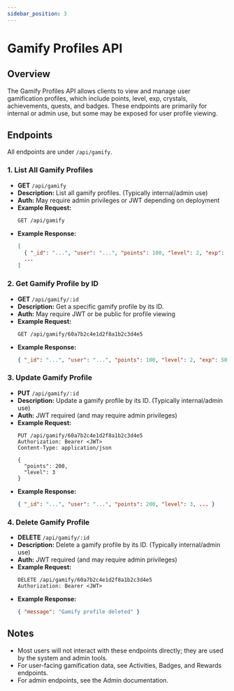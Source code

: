 ```yaml
---
sidebar_position: 3
---
```


# Gamify Profiles API

## Overview
The Gamify Profiles API allows clients to view and manage user gamification profiles, which include points, level, exp, crystals, achievements, quests, and badges. These endpoints are primarily for internal or admin use, but some may be exposed for user profile viewing.

## Endpoints
All endpoints are under `/api/gamify`.

### 1. List All Gamify Profiles
- **GET** `/api/gamify`
- **Description:** List all gamify profiles. (Typically internal/admin use)
- **Auth:** May require admin privileges or JWT depending on deployment
- **Example Request:**
  ```http
  GET /api/gamify
  ```
- **Example Response:**
  ```json
  [
    { "_id": "...", "user": "...", "points": 100, "level": 2, "exp": 50, "crystals": 5, ... },
    ...
  ]
  ```

### 2. Get Gamify Profile by ID
- **GET** `/api/gamify/:id`
- **Description:** Get a specific gamify profile by its ID.
- **Auth:** May require JWT or be public for profile viewing
- **Example Request:**
  ```http
  GET /api/gamify/60a7b2c4e1d2f8a1b2c3d4e5
  ```
- **Example Response:**
  ```json
  { "_id": "...", "user": "...", "points": 100, "level": 2, "exp": 50, "crystals": 5, ... }
  ```

### 3. Update Gamify Profile
- **PUT** `/api/gamify/:id`
- **Description:** Update a gamify profile by its ID. (Typically internal/admin use)
- **Auth:** JWT required (and may require admin privileges)
- **Example Request:**
  ```http
  PUT /api/gamify/60a7b2c4e1d2f8a1b2c3d4e5
  Authorization: Bearer <JWT>
  Content-Type: application/json

  {
    "points": 200,
    "level": 3
  }
  ```
- **Example Response:**
  ```json
  { "_id": "...", "user": "...", "points": 200, "level": 3, ... }
  ```

### 4. Delete Gamify Profile
- **DELETE** `/api/gamify/:id`
- **Description:** Delete a gamify profile by its ID. (Typically internal/admin use)
- **Auth:** JWT required (and may require admin privileges)
- **Example Request:**
  ```http
  DELETE /api/gamify/60a7b2c4e1d2f8a1b2c3d4e5
  Authorization: Bearer <JWT>
  ```
- **Example Response:**
  ```json
  { "message": "Gamify profile deleted" }
  ```

## Notes
- Most users will not interact with these endpoints directly; they are used by the system and admin tools.
- For user-facing gamification data, see Activities, Badges, and Rewards endpoints.
- For admin endpoints, see the Admin documentation. 
